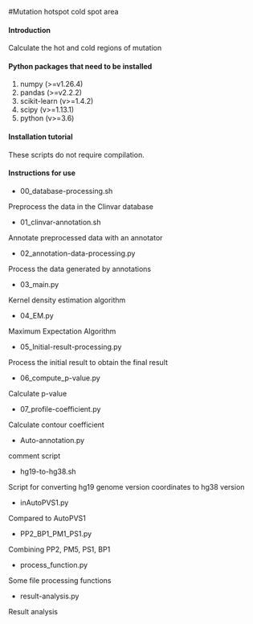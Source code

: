 #Mutation hotspot cold spot area

#### Introduction
Calculate the hot and cold regions of mutation

 
#### Python packages that need to be installed
1. numpy (>=v1.26.4)
2. pandas (>=v2.2.2)
3. scikit-learn (v>=1.4.2)
4. scipy (v>=1.13.1)
5. python (v>=3.6)

#### Installation tutorial

These scripts do not require compilation.

#### Instructions for use

- 00_database-processing.sh

Preprocess the data in the Clinvar database
- 01_clinvar-annotation.sh

Annotate preprocessed data with an annotator
- 02_annotation-data-processing.py

Process the data generated by annotations
- 03_main.py

Kernel density estimation algorithm
- 04_EM.py

Maximum Expectation Algorithm
- 05_Initial-result-processing.py

Process the initial result to obtain the final result
- 06_compute_p-value.py

Calculate p-value
- 07_profile-coefficient.py

Calculate contour coefficient
- Auto-annotation.py

comment script 
- hg19-to-hg38.sh

Script for converting hg19 genome version coordinates to hg38 version
- inAutoPVS1.py

Compared to AutoPVS1
- PP2_BP1_PM1_PS1.py

Combining PP2, PM5, PS1, BP1
- process_function.py

Some file processing functions
- result-analysis.py

Result analysis

